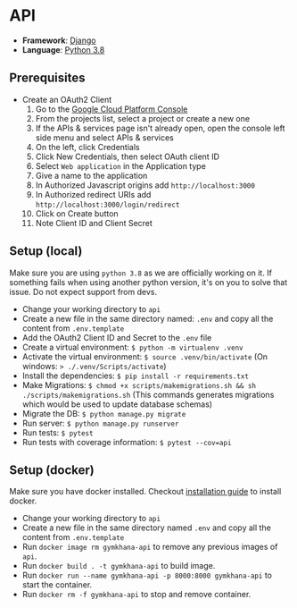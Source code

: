# API

- **Framework**: [Django](https://www.djangoproject.com/)
- **Language**: [Python 3.8](https://www.python.org/)

## Prerequisites
- Create an OAuth2 Client
  1. Go to the [Google Cloud Platform Console](https://console.cloud.google.com/)
  2. From the projects list, select a project or create a new one
  3. If the APIs & services page isn't already open, open the console left side menu and select APIs & services
  4. On the left, click Credentials
  5. Click New Credentials, then select OAuth client ID
  6. Select `Web application` in the Application type
  7. Give a name to the application
  8. In Authorized Javascript origins add `http://localhost:3000`
  9. In Authorized redirect URIs add `http://localhost:3000/login/redirect`
  10. Click on Create button
  11. Note Client ID and Client Secret

## Setup (local)

Make sure you are using `python 3.8` as we are officially working on it. If something fails when using another python version, it's on you to solve that issue. Do not expect support from devs.

- Change your working directory to `api`
- Create a new file in the same directory named: `.env` and copy all the content from `.env.template`
- Add the OAuth2 Client ID and Secret to the `.env` file
- Create a virtual environment: `$ python -m virtualenv .venv`
- Activate the virtual environment: `$ source .venv/bin/activate` (On windows: `> ./.venv/Scripts/activate`)
- Install the dependencies: `$ pip install -r requirements.txt`
- Make Migrations: `$ chmod +x scripts/makemigrations.sh && sh ./scripts/makemigrations.sh` (This commands generates migrations which would be used to update database schemas)
- Migrate the DB: `$ python manage.py migrate`
- Run server: `$ python manage.py runserver`
- Run tests: `$ pytest`
- Run tests with coverage information: `$ pytest --cov=api`

## Setup (docker)

Make sure you have docker installed. Checkout [installation guide](https://docs.docker.com/get-docker/) to install docker.

- Change your working directory to `api`
- Create a new file in the same directory named `.env` and copy all the content from `.env.template`
- Run `docker image rm gymkhana-api` to remove any previous images of `api`.
- Run `docker build . -t gymkhana-api` to build image.
- Run `docker run --name gymkhana-api -p 8000:8000 gymkhana-api` to start the container.
- Run `docker rm -f gymkhana-api` to stop and remove container.
